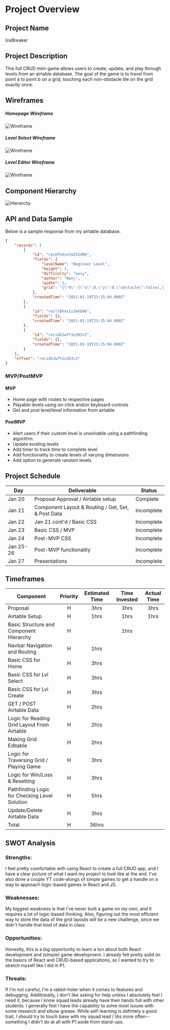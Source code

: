 # Project Overview

## Project Name

IceBreaker
## Project Description

This full CRUD mini-game allows users to create, update, and play through levels from an airtable database. The goal of the game is to travel from point a to point b on a grid, touching each non-obstacle tile on the grid exactly once. 

## Wireframes

##### Homepage Wireframe
![Wireframe](./assets/homePage.png)

##### Level Select Wireframe
![Wireframe](./assets/levelSelect.png)

##### Level Editor Wireframe
![Wireframe](./assets/levelForm.png)

## Component Hierarchy
![Hierarchy](./assets/hierarchy.png)

## API and Data Sample

Below is a sample response from my airtable database.

```json
{
    "records": [
        {
            "id": "recHTS4vn7mZSI4MU",
            "fields": {
                "levelName": "Beginner Level",
                "height": 3,
                "difficulty": "easy",
                "author": "Beej",
                "width": 3,
                "grid": "{\"0\":{\"x\":0,\"y\":0,\"obstacle\":false},\"1\":{\"x\":1,\"y\":0,\"obstacle\":false},\"2\":{\"x\":2,\"y\":0,\"obstacle\":false},\"3\":{\"x\":0,\"y\":1,\"obstacle\":false},\"4\":{\"x\":..."
            },
            "createdTime": "2021-01-19T23:25:04.000Z"
        },
        {
            "id": "recltBhXxIz3eKb86",
            "fields": {},
            "createdTime": "2021-01-19T23:25:04.000Z"
        },
        {
            "id": "recidGJw7Y1u393cZ",
            "fields": {},
            "createdTime": "2021-01-19T23:25:04.000Z"
        }
    ],
    "offset": "recidGJw7Y1u393cZ"
}
```

### MVP/PostMVP
#### MVP 

- Home page with routes to respective pages
- Playable levels using on-click and/or keyboard controls
- Get and post level/level information from airtable

#### PostMVP  

- Alert users if their custom level is unsolvable using a pathfinding algorithm.
- Update existing levels
- Add timer to track time to complete level
- Add functionality to create levels of varying dimensions
- Add option to generate random levels

## Project Schedule

|  Day | Deliverable | Status
|---|---| ---|
|Jan 20| Proposal Approval / Airtable setup | Complete
|Jan 21| Component Layout & Routing / Get, Set, & Post Data | Incomplete
|Jan 22| Jan 21 cont'd / Basic CSS | Incomplete
|Jan 23| Basic CSS / MVP | Incomplete
|Jan 24| Post-MVP CSS  | Incomplete
|Jan 25-26| Post-MVP functionality | Incomplete
|Jan 27| Presentations | Incomplete

## Timeframes

| Component | Priority | Estimated Time | Time Invested | Actual Time |
| --- | :---: |  :---: | :---: | :---: |
| Proposal | H | 3hrs| 3hrs | 3hrs |
| Airtable Setup | H | 1hrs| 1hrs | 1hrs |
| Basic Structure and Component Hierarchy | H | | 1hrs |  |
| Navbar Navigation and Routing | H | 1hrs|  |  |
| Basic CSS for Home | H | 3hrs|  |  |
| Basic CSS for Lvl Select | H | 3hrs|  |  |
| Basic CSS for Lvl Create | H | 3hrs|  |  |
| GET / POST Airtable Data | H | 2hrs|  |  |
| Logic for Reading Grid Layout From Airtable | H | 2hrs|  |  |
| Making Grid Editable | H | 2hrs|  |  |
| Logic for Traversing Grid / Playing Game | H | 3hrs|  |  |
| Logic for Win/Loss & Resetting | H | 3hrs|  |  |
| Pathfinding Logic for Checking Level Solution | H | 5hrs|  |  |
| Update/Delete Airtable Data | H | 3hrs|  |  |
| Total | H | 36hrs |  |  |

## SWOT Analysis

### Strengths:

I feel pretty comfortable with using React to create a full CRUD app, and I have a clear picture of what I want my project to look like at the end. I've also done a couple YT code-alongs of simple games to get a handle on a way to approach logic-based games in React and JS.

### Weaknesses:

My biggest weakness is that I've never built a game on my own, and it requires a lot of logic-based thinking. Also, figuring out the most efficient way to store the data of the grid layouts will be a new challenge, since we didn't handle that kind of data in class.

### Opportunities:

Honestly, this is a big opportunity to learn a ton about both React development and (simple) game development. I already felt pretty solid on the basics of React and CRUD-based applications, so I wanted to try to stretch myself like I did in P1.
### Threats:

If I'm not careful, I'm a rabbit-holer when it comes to features and debugging. Additionally, I don't like asking for help unless I absolutely feel I need it, because I know squad leads already have their hands full with other students. I generally feel I have the capability to solve most issues with some research and elbow grease. While self-learning is defintely a good trait, I should try to touch base with my squad lead / IAs more often--something I didn't do at all with P1 aside from stand-ups.